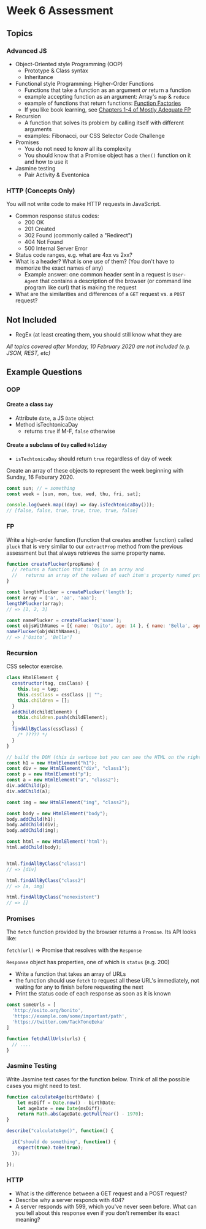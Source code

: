 # Week 6 Assessment

## Topics

### Advanced JS

- Object-Oriented style Programming (OOP)
  - Prototype & Class syntax
  - Inheritance
- Functional style Programming: Higher-Order Functions
  - Functions that take a function as an argument _or_ return a function
  - example accepting function as an argument: Array's `map` & `reduce`
  - example of functions that return functions: [Function Factories](https://medium.com/functional-javascript/higher-order-functions-78084829fff4)
  - If you like book learning, see [Chapters 1-4 of Mostly Adequate FP](https://mostly-adequate.gitbooks.io/mostly-adequate-guide/)
- Recursion
  - A function that solves its problem by calling itself with different arguments
  - examples: Fibonacci, our CSS Selector Code Challenge
- Promises
  - You do not need to know all its complexity
  - You should know that a Promise object has a `then()` function on it and how to use it
- Jasmine testing
  - Pair Activity & Eventonica

### HTTP (Concepts Only)

You will not write code to make HTTP requests in JavaScript.

- Common response status codes:
  - 200 OK
  - 201 Created
  - 302 Found (commonly called a "Redirect")
  - 404 Not Found
  - 500 Internal Server Error
- Status code ranges, e.g. what are 4xx vs 2xx?
- What is a header? What is one use of them? (You don't have to memorize the exact names of any)
  - Example answer: one common header sent in a request is `User-Agent` that contains a description of the browser (or command line program like curl) that is making the request
- What are the similarities and differences of a `GET` request vs. a `POST` request?

## Not Included

- RegEx (at least creating them, you should still know what they are

_All topics covered after Monday, 10 February 2020 are not included (e.g. JSON, REST, etc)_


## Example Questions

### OOP

#### Create a class `Day`
- Attribute `date`, a JS `Date` object
- Method isTechtonicaDay
  - returns `true` if M-F, `false` otherwise

#### Create a subclass of `Day` called `Holiday`
- `isTechtonicaDay` should return `true` regardless of day of week

Create an array of these objects to represent the week beginning with Sunday, 16 Feburary 2020.

```javascript
const sun; // = something
const week = [sun, mon, tue, wed, thu, fri, sat];

console.log(week.map((day) => day.isTechtonicaDay()));
// [false, false, true, true, true, true, false]
```
 

### FP

Write a high-order function (function that creates another function) called `pluck` that is very similar to our `extractProp` method from the previous assessment but that always retrieves the same property name.

```javascript
function createPlucker(propName) {
  // returns a function that takes in an array and
  //   returns an array of the values of each item's property named propName
}

const lengthPlucker = createPlucker('length');
const array = ['a', 'aa', 'aaa'];
lengthPlucker(array);
// => [1, 2, 3]

const namePlucker = createPlucker('name');
const objsWithNames = [{ name: 'Osito', age: 14 }, { name: 'Bella', age: 8 }];
namePlucker(objsWithNames);
// => ['Osito', 'Bella']
```

### Recursion

CSS selector exercise.

```javascript
class HtmlElement {
  constructor(tag, cssClass) {
    this.tag = tag;
    this.cssClass = cssClass || "";
    this.children = [];
  }
  addChild(childElement) {
    this.children.push(childElement);
  }
  findAllByClass(cssClass) {
    /* ????? */
  }
}

// build the DOM (this is verbose but you can see the HTML on the right)
const h1 = new HtmlElement("h1");
const div = new HtmlElement("div", "class1");
const p = new HtmlElement("p");
const a = new HtmlElement("a", "class2");
div.addChild(p);
div.addChild(a);

const img = new HtmlElement("img", "class2");

const body = new HtmlElement("body");
body.addChild(h1);
body.addChild(div);
body.addChild(img);

const html = new HtmlElement('html');
html.addChild(body);


html.findAllByClass("class1")
// => [div]

html.findAllByClass("class2")
// => [a, img]

html.findAllByClass("nonexistent")
// => []
```


### Promises

The `fetch` function provided by the browser returns a `Promise`. Its API looks like:

`fetch(url)` => Promise that resolves with the `Response`

`Response` object has properties, one of which is `status` (e.g. 200)

- Write a function that takes an array of URLs
- the function should use `fetch` to request all these URL's immediately, not waiting for any to finish before requesting the next
- Print the status code of each response as soon as it is known

```javascript
const someUrls = [
  'http://osito.org/bonito', 
  'https://example.com/some/important/path',
  'https://twitter.com/TackToneEeka'
]

function fetchAllUrls(urls) { 
  // ....
}
```

### Jasmine Testing

Write Jasmine test cases for the function below. Think of all the possible cases you might need to test.

```javascript
function calculateAge(birthDate) {
    let msDiff = Date.now() - birthDate;
    let ageDate = new Date(msDiff);
    return Math.abs(ageDate.getFullYear() - 1970);
}

describe("calculateAge()", function() {

  it("should do something", function() {
    expect(true).toBe(true);
  });

});
```


### HTTP

- What is the difference between a GET request and a POST request?
- Describe why a server responds with 404?
- A server responds with 599, which you've never seen before. What can you tell about this response even if you don't remember its exact meaning?


